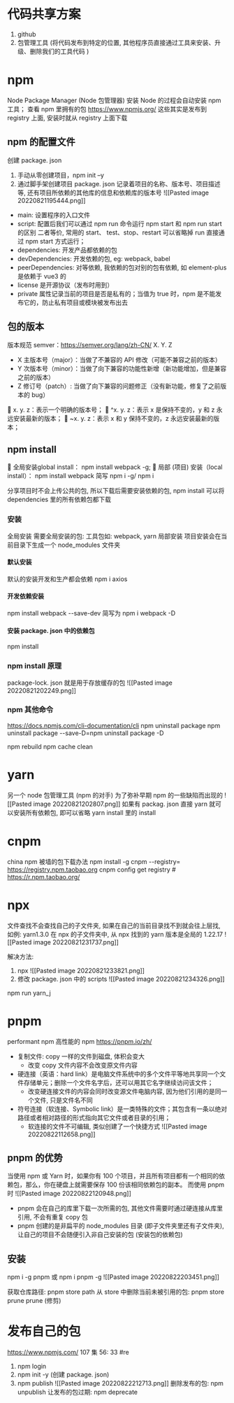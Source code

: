 # 代码共享方案
1. github
2. 包管理工具 (将代码发布到特定的位置, 其他程序员直接通过工具来安装、升级、删除我们的工具代码 )
# npm
Node Package Manager (Node 包管理器)
安装 Node 的过程会自动安装 npm 工具；
查看 npm 里拥有的包 https://www.npmjs.org/
这些其实是发布到 registry 上面, 安装时就从 registry 上面下载

## npm 的配置文件
创建 package. json
1. 手动从零创建项目，npm init –y
2. 通过脚手架创建项目
package. json 记录着项目的名称、版本号、项目描述等, 还有项目所依赖的其他库的信息和依赖库的版本号
![[Pasted image 20220821195444.png]]

- main: 设置程序的入口文件
- script: 配置后我们可以通过 npm run 命令运行
	npm start 和 npm run start 的区别
	二者等价,
	常用的 start、 test、stop、restart 可以省略掉 run 直接通过 npm start 方式运行；
- dependencies: 开发产品都依赖的包
- devDependencies: 开发依赖的包, eg: webpack, babel
- peerDependencies: 对等依赖, 我依赖的包对别的包有依赖, 如 element-plus 是依赖于 vue3 的
- license 是开源协议（发布时用到）
- private 属性记录当前的项目是否是私有的；当值为 true 时，npm 是不能发布它的，防止私有项目或模块被发布出去

## 包的版本
版本规范
semver：https://semver.org/lang/zh-CN/
X. Y. Z
- X 主版本号（major）：当做了不兼容的 API 修改（可能不兼容之前的版本）
- Y 次版本号（minor）：当做了向下兼容的功能性新增（新功能增加，但是兼容之前的版本）
- Z 修订号（patch）: 当做了向下兼容的问题修正（没有新功能，修复了之前版本的 bug）

 x. y. z：表示一个明确的版本号； 
 ^x. y. z：表示 x 是保持不变的，y 和 z 永远安装最新的版本； 
 ~x. y. z：表示 x 和 y 保持不变的，z 永远安装最新的版本；

## npm install
 全局安装global install： npm install webpack -g; 
 局部 (项目) 安装（local install）： npm install webpack
简写 npm i -g/  npm i

分享项目时不会上传公共的包, 所以下载后需要安装依赖的包, 
npm install 可以将 dependencies 里的所有依赖包都下载
### 安装
 全局安装
需要全局安装的包: 工具包如: webpack, yarn 
 局部安装
项目安装会在当前目录下生成一个 node_modules 文件夹

#### 默认安装
默认的安装开发和生产都会依赖
npm i axios
#### 开发依赖安装
npm install webpack --save-dev  简写为
npm i webpack -D
#### 安装 package. json 中的依赖包
npm install
### npm install 原理
package-lock. json 就是用于存放缓存的包
![[Pasted image 20220821202249.png]]

### npm 其他命令
https://docs.npmjs.com/cli-documentation/cli
npm uninstall package
npm uninstall package --save-D=npm uninstall package -D

npm rebuild
npm cache clean

# yarn
另一个 node 包管理工具 (npm 的对手)
为了弥补早期 npm 的一些缺陷而出现的
![[Pasted image 20220821202807.png]]
如果有 packag. json 直接 yarn 就可以安装所有依赖包, 即可以省略 yarn install 里的 install 

# cnpm
china npm  被墙的包下载办法
npm install -g cnpm --registry= https://registry.npm.taobao.org 
cnpm config get registry # https://r.npm.taobao.org/

# npx
文件查找不会查找自己的子文件夹, 如果在自己的当前目录找不到就会往上层找,
如例: yarn1.3.0 在 npx 的子文件夹中, 从 npx 找到的 yarn 版本是全局的 1.22.17 
![[Pasted image 20220821231737.png]]

解决方法:
1. npx
![[Pasted image 20220821233821.png]]
2. 修改 package. json 中的 scripts
![[Pasted image 20220821234326.png]]

npm run yarn_j
# pnpm
 performant npm 高性能的 npm
https://pnpm.io/zh/
 - 复制文件: copy 一样的文件到磁盘, 体积会变大
	 - 改变 copy 文件内容不会改变原文件内容
 - 硬连接（英语：hard link）是电脑文件系统中的多个文件平等地共享同一个文件存储单元；删除一个文件名字后，还可以用其它名字继续访问该文件；
	 - 改变硬连接文件的内容会同时改变源文件电脑内容, 因为他们引用的是同一个文件, 只是文件名不同
 - 符号连接（软连接、Symbolic link）是一类特殊的文件；其包含有一条以绝对路径或者相对路径的形式指向其它文件或者目录的引用；
	 - 软连接的文件不可编辑, 类似创建了一个快捷方式
 ![[Pasted image 20220822112658.png]]

## pnpm 的优势
当使用 npm 或 Yarn 时，如果你有 100 个项目，并且所有项目都有一个相同的依赖包，那么，你在硬盘上就需要保存 100 份该相同依赖包的副本。
而使用 pnpm 时
![[Pasted image 20220822120948.png]]
- pnpm 会在自己的库里下载一次所需的包, 其他文件需要时通过硬连接从库里引用, 不会有重复 copy 包
- pnpm 创建的是非扁平的 node_modules 目录 (即子文件夹里还有子文件夹), 让自己的项目不会随便引入非自己安装的包 (安装包的依赖包)
## 安装
npm i -g pnpm 或 npm i pnpm -g
![[Pasted image 20220822203451.png]]

获取仓库路径: pnpm store path
从 store 中删除当前未被引用的包: pnpm store prune 
prune (修剪)

# 发布自己的包
https://www.npmjs.com/
107 集 56: 33 #re
1. npm login
2. npm init -y (创建 package. json)
3. npm publish
![[Pasted image 20220822212713.png]]
删除发布的包: npm unpublish
让发布的包过期: npm deprecate



